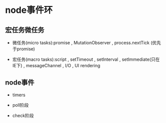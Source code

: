 # node事件环

## 宏任务微任务

- 微任务(micro tasks):promise , MutationObserver , process.nextTick (优先于promise)

- 宏任务(macro tasks):script , setTimeout , setInterval , setImmediate(只在IE下) , messageChannel , I/O , UI rendering

## node事件

- timers

- poll阶段

- check阶段